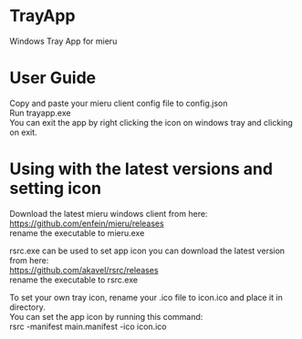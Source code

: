 # TrayApp
Windows Tray App for mieru  

# User Guide
Copy and paste your mieru client config file to config.json  
Run trayapp.exe  
You can exit the app by right clicking the icon on windows tray and clicking on exit.  

# Using with the latest versions and setting icon
Download the latest mieru windows client from here:  
https://github.com/enfein/mieru/releases  
rename the executable to mieru.exe  

rsrc.exe can be used to set app icon you can download the latest version from here:  
https://github.com/akavel/rsrc/releases  
rename the executable to rsrc.exe  

To set your own tray icon, rename your .ico file to icon.ico and place it in directory.  
You can set the app icon by running this command:  
rsrc -manifest main.manifest -ico icon.ico  
